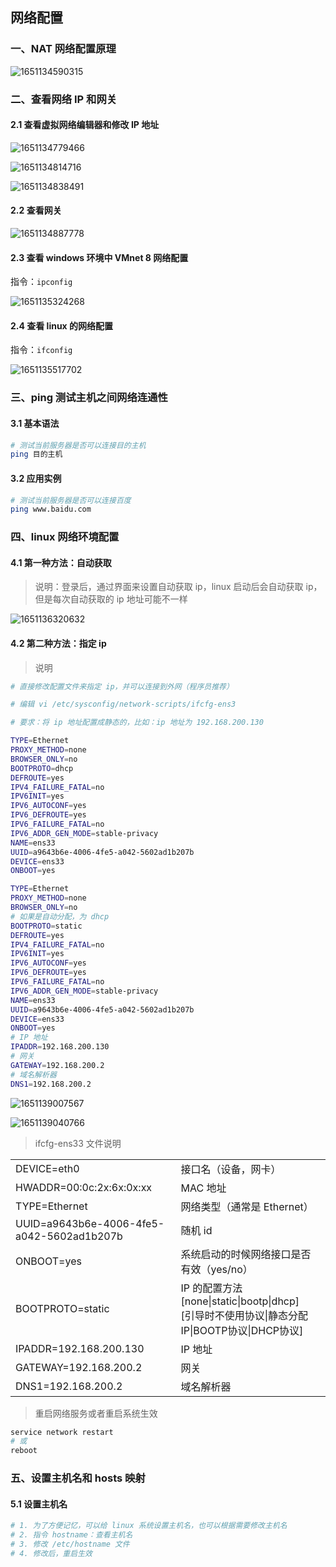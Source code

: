 ## 网络配置

### 一、NAT 网络配置原理

![1651134590315](网络配置.assets/1651134590315.png)



### 二、查看网络 IP 和网关

#### 2.1 查看虚拟网络编辑器和修改 IP 地址

![1651134779466](网络配置.assets/1651134779466.png)



![1651134814716](网络配置.assets/1651134814716.png)





![1651134838491](网络配置.assets/1651134838491.png)





#### 2.2 查看网关



![1651134887778](网络配置.assets/1651134887778.png)



#### 2.3 查看 windows 环境中 VMnet 8 网络配置

指令：`ipconfig`

![1651135324268](网络配置.assets/1651135324268.png)



#### 2.4 查看 linux 的网络配置

指令：`ifconfig`

![1651135517702](网络配置.assets/1651135517702.png)





### 三、ping 测试主机之间网络连通性

#### 3.1 基本语法

```bash
# 测试当前服务器是否可以连接目的主机
ping 目的主机
```



#### 3.2 应用实例

```bash
# 测试当前服务器是否可以连接百度
ping www.baidu.com
```



### 四、linux 网络环境配置

#### 4.1 第一种方法：自动获取

> 说明：登录后，通过界面来设置自动获取 ip，linux 启动后会自动获取 ip，但是每次自动获取的 ip 地址可能不一样

![1651136320632](网络配置.assets/1651136320632.png)





#### 4.2 第二种方法：指定 ip

> 说明

```bash
# 直接修改配置文件来指定 ip，并可以连接到外网（程序员推荐）

# 编辑 vi /etc/sysconfig/network-scripts/ifcfg-ens3

# 要求：将 ip 地址配置成静态的，比如：ip 地址为 192.168.200.130
```

```bash
TYPE=Ethernet
PROXY_METHOD=none
BROWSER_ONLY=no
BOOTPROTO=dhcp
DEFROUTE=yes
IPV4_FAILURE_FATAL=no
IPV6INIT=yes
IPV6_AUTOCONF=yes
IPV6_DEFROUTE=yes
IPV6_FAILURE_FATAL=no
IPV6_ADDR_GEN_MODE=stable-privacy
NAME=ens33
UUID=a9643b6e-4006-4fe5-a042-5602ad1b207b
DEVICE=ens33
ONBOOT=yes
```



```bash
TYPE=Ethernet
PROXY_METHOD=none
BROWSER_ONLY=no
# 如果是自动分配，为 dhcp
BOOTPROTO=static
DEFROUTE=yes
IPV4_FAILURE_FATAL=no
IPV6INIT=yes
IPV6_AUTOCONF=yes
IPV6_DEFROUTE=yes
IPV6_FAILURE_FATAL=no
IPV6_ADDR_GEN_MODE=stable-privacy
NAME=ens33
UUID=a9643b6e-4006-4fe5-a042-5602ad1b207b
DEVICE=ens33
ONBOOT=yes
# IP 地址
IPADDR=192.168.200.130
# 网关
GATEWAY=192.168.200.2
# 域名解析器
DNS1=192.168.200.2              
```



![1651139007567](网络配置.assets/1651139007567.png)



![1651139040766](网络配置.assets/1651139040766.png)



> ifcfg-ens33 文件说明

|                                           |                                                              |
| ----------------------------------------- | ------------------------------------------------------------ |
| DEVICE=eth0                               | 接口名（设备，网卡）                                         |
| HWADDR=00:0c:2x:6x:0x:xx                  | MAC 地址                                                     |
| TYPE=Ethernet                             | 网络类型（通常是 Ethernet）                                  |
| UUID=a9643b6e-4006-4fe5-a042-5602ad1b207b | 随机 id                                                      |
| ONBOOT=yes                                | 系统启动的时候网络接口是否有效（yes/no）                     |
| BOOTPROTO=static                          | IP 的配置方法<br />[none\|static\|bootp\|dhcp]<br />[引导时不使用协议\|静态分配 IP\|BOOTP协议\|DHCP协议] |
| IPADDR=192.168.200.130                    | IP 地址                                                      |
| GATEWAY=192.168.200.2                     | 网关                                                         |
| DNS1=192.168.200.2                        | 域名解析器                                                   |



> 重启网络服务或者重启系统生效

```bash
service network restart
# 或
reboot
```



### 五、设置主机名和 hosts 映射

#### 5.1 设置主机名

```bash
# 1. 为了方便记忆，可以给 linux 系统设置主机名，也可以根据需要修改主机名
# 2. 指令 hostname：查看主机名
# 3. 修改 /etc/hostname 文件
# 4. 修改后，重启生效
```







































































